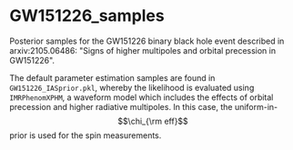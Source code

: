 # GW151226_samples
Posterior samples for the GW151226 binary black hole event described in arxiv:2105.06486: "Signs of higher multipoles and orbital precession in GW151226".

The default parameter estimation samples are found in ```GW151226_IASprior.pkl```, whereby the likelihood is evaluated using ```IMRPhenomXPHM```, a waveform model which includes the effects of orbital precession and higher radiative multipoles. In this case, the uniform-in-$$\chi_{\rm eff}$$ prior is used for the spin measurements.
